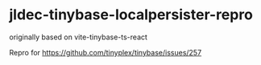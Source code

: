 # jldec-tinybase-localpersister-repro
originally based on vite-tinybase-ts-react

Repro for https://github.com/tinyplex/tinybase/issues/257
